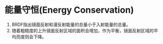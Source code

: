 # 能量守恒(Energy Conservation)

1. BRDF指出镜面反射和漫反射能量的总量小于入射能量的总量。
2. 随着粗糙度的上升镜面反射区域的面积会增加，作为平衡，镜面反射区域的平均亮度则会下降。